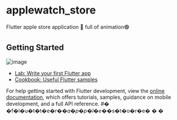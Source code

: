 # applewatch_store

Flutter apple store application 💫
full of animation🟢

## Getting Started

![image](https://user-images.githubusercontent.com/86960501/224538719-7e70d9be-e7c2-4717-8ee2-341be662075d.png)




- [Lab: Write your first Flutter app](https://docs.flutter.dev/get-started/codelab)
- [Cookbook: Useful Flutter samples](https://docs.flutter.dev/cookbook)

For help getting started with Flutter development, view the
[online documentation](https://docs.flutter.dev/), which offers tutorials,
samples, guidance on mobile development, and a full API reference.
#� �f�l�u�t�t�e�r�_�a�p�p�l�e�_�s�t�o�r�e�
�
�
